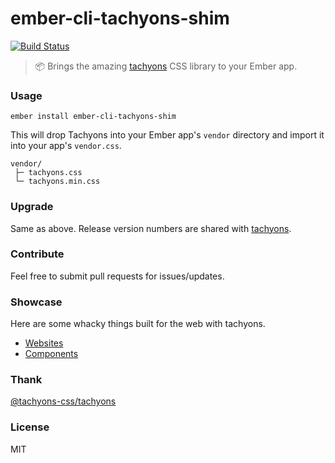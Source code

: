 # ember-cli-tachyons-shim

[![Build Status](https://travis-ci.org/wizvishak/ember-cli-tachyons-shim.png?branch=master)](https://travis-ci.org/wizvishak/ember-cli-tachyons-shim)

> :package: Brings the amazing [tachyons](http://tachyons.io/) CSS library to your Ember app.

### Usage

```
ember install ember-cli-tachyons-shim 
```

This will drop Tachyons into your Ember app's `vendor` directory and import it into your app's `vendor.css`.

```
vendor/
 ├─ tachyons.css
 └─ tachyons.min.css
```

### Upgrade

Same as above. Release version numbers are shared with [tachyons](https://github.com/tachyons-css/tachyons).

### Contribute

Feel free to submit pull requests for issues/updates.

### Showcase
Here are some whacky things built for the web with tachyons.
- [Websites](https://github.com/tachyons-css/tachyons/#websites-that-use-tachyons)
- [Components](http://tachyons.io/components/)

### Thank
[@tachyons-css/tachyons](https://github.com/tachyons-css/tachyons/)

### License

MIT
